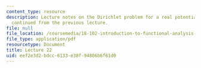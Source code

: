 ```yaml
---
content_type: resource
description: Lecture notes on the Dirichlet problem for a real potential on an interval,
  continued from the previous lecture.
file: null
file_location: /coursemedia/18-102-introduction-to-functional-analysis-spring-2009/eef2e3d2bdcc6133e38f94806b6f61d0_MIT18_102s09_lec22.pdf
file_type: application/pdf
resourcetype: Document
title: Lecture 22
uid: eef2e3d2-bdcc-6133-e38f-94806b6f61d0
---
```

